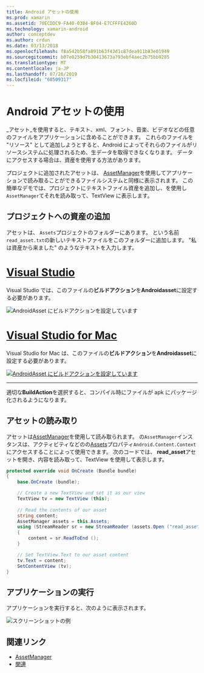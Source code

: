 ```yaml
---
title: Android アセットの使用
ms.prod: xamarin
ms.assetid: 70ECDDC9-FA40-03B4-BF04-E7CFFFE4260D
ms.technology: xamarin-android
author: conceptdev
ms.author: crdun
ms.date: 03/13/2018
ms.openlocfilehash: f8a542b58fa891b63f43d1c87dea911b83e01949
ms.sourcegitcommit: b07e0259d7b30413673a793ebf4aec2b75bb9285
ms.translationtype: MT
ms.contentlocale: ja-JP
ms.lasthandoff: 07/26/2019
ms.locfileid: "68509317"
---
```

# <a name="using-android-assets"></a>Android アセットの使用

_アセット_を使用すると、テキスト、xml、フォント、音楽、ビデオなどの任意のファイルをアプリケーションに含めることができます。 これらのファイルを "リソース" として追加しようとすると、Android によってそれらのファイルがリソースシステムに処理されるため、生データを取得できなくなります。 データにアクセスする場合は、資産を使用する方法があります。

プロジェクトに追加されたアセットは、 [AssetManager](xref:Android.Content.Res.AssetManager)を使用してアプリケーションで読み取ることができるファイルシステムと同様に表示されます。
この簡単なデモでは、プロジェクトにテキストファイル資産を追加し、を使用し`AssetManager`てそれを読み取って、TextView に表示します。


## <a name="add-asset-to-project"></a>プロジェクトへの資産の追加

アセットは、 `Assets`プロジェクトのフォルダーにあります。 という名前`read_asset.txt`の新しいテキストファイルをこのフォルダーに追加します。 "私は資産から来ました" のようなテキストを入力します。

# <a name="visual-studiotabwindows"></a>[Visual Studio](#tab/windows)

Visual Studio では、このファイルの**ビルドアクション**を**Androidasset**に設定する必要があります。

![AndroidAsset にビルドアクションを設定しています](android-assets-images/asset-properties-vs.png) 

# <a name="visual-studio-for-mactabmacos"></a>[Visual Studio for Mac](#tab/macos)

Visual Studio for Mac は、このファイルの**ビルドアクション**を**Androidasset**に設定する必要があります。

[![AndroidAsset にビルドアクションを設定しています](android-assets-images/asset-properties-xs-sml.png)](android-assets-images/asset-properties-xs.png#lightbox)

-----

適切な**BuildAction**を選択すると、コンパイル時にファイルが apk にパッケージ化されるようになります。


## <a name="reading-assets"></a>アセットの読み取り

アセットは[AssetManager](xref:Android.Content.Res.AssetManager)を使用して読み取られます。 の`AssetManager`インスタンスは、アクティビティなどのの[Assets](xref:Android.Content.Context.Assets)プロパティ`Android.Content.Context`にアクセスすることによって使用できます。
次のコードでは、 **read_asset**アセットを開き、内容を読み取って、TextView を使用して表示します。

```csharp
protected override void OnCreate (Bundle bundle)
{
    base.OnCreate (bundle);

    // Create a new TextView and set it as our view
    TextView tv = new TextView (this);
    
    // Read the contents of our asset
    string content;
    AssetManager assets = this.Assets;
    using (StreamReader sr = new StreamReader (assets.Open ("read_asset.txt")))
    {
        content = sr.ReadToEnd ();
    }

    // Set TextView.Text to our asset content
    tv.Text = content;
    SetContentView (tv);
}
```


## <a name="running-the-application"></a>アプリケーションの実行

アプリケーションを実行すると、次のように表示されます。

![スクリーンショットの例](android-assets-images/screenshot.png)


## <a name="related-links"></a>関連リンク

- [AssetManager](xref:Android.Content.Res.AssetManager)
- [関連](xref:Android.Content.Context)
